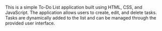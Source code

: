 This is a simple To-Do List application built using HTML, CSS, and JavaScript. The application allows users to create, edit, and delete tasks. Tasks are dynamically added to the list and can be managed through the provided user interface.
